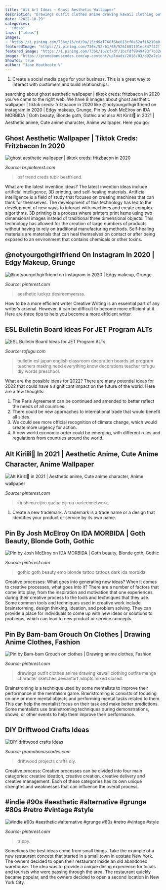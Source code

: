 ```yaml
---
title: "Alt Art Ideas ~ Ghost Aesthetic Wallpaper"
description: "Drawings outfit clothes anime drawing kawaii clothing outfits manga character sketches deviantart adopts mixed closed"
date: "2022-10-29"
categories:
- "ideas"
tags: ["ideas"]
images:
- "https://i.pinimg.com/736x/15/cd/9a/15cd9af768f6be013cf0a52af16210a8.jpg"
featuredImage: "https://i.pinimg.com/736x/52/61/68/5261681101ec847f22ff05fd8c3944d1.jpg"
featured_image: "https://i.pinimg.com/736x/1b/cf/df/1bcfdf9949483f7b32d3d3220efde5d3.jpg"
image: "https://promobonuscodes.com/wp-content/uploads/2018/03/d92a7e1d432b215829b94588081188d8.jpg"
ShowToc: true
author: "Jane Heathcote V"
---
```



1. Create a social media page for your business. This is a great way to interact with customers and build relationships.

	

		
searching about ghost aesthetic wallpaper | tiktok creds: fritzbacon in 2020 you've came to the right web. We have 8 Images about ghost aesthetic wallpaper | tiktok creds: fritzbacon in 2020 like @notyourgothgirlfriend on instagram in 2020 | Edgy makeup, Grunge, Pin by Josh McElroy on IDA MORBIDA | Goth beauty, Blonde goth, Gothic and also Alt Kiri⛓🔪 in 2021 | Aesthetic anime, Cute anime character, Anime wallpaper. Here you go:
		
    
## Ghost Aesthetic Wallpaper | Tiktok Creds: Fritzbacon In 2020

<img loading=lazy src="https://i.pinimg.com/736x/52/61/68/5261681101ec847f22ff05fd8c3944d1.jpg" onerror="this.onerror=null;this.src='https://tse4.mm.bing.net/th?id=OIP.FUcwVUK5qX7obPrzSKpcJwHaJ3&amp;pid=15.1';" alt="ghost aesthetic wallpaper | tiktok creds: fritzbacon in 2020">

_Source: br.pinterest.com_

>bsf trend creds tublr bestfriend. 

	

What are the latest invention ideas?
The latest invention ideas include artificial intelligence, 3D printing, and self-healing materials. Artificial intelligence is a field of study that focuses on creating machines that can think for themselves. The development of this technology has led to the development of new ways to interact with machines and create complex algorithms. 3D printing is a process where printers print items using two dimensional images instead of traditional three dimensional objects. This technology has allowed for the creation of large numbers of products without having to rely on traditional manufacturing methods. Self-healing materials are materials that can heal themselves on contact or after being exposed to an environment that contains chemicals or other toxins.

    
## @notyourgothgirlfriend On Instagram In 2020 | Edgy Makeup, Grunge

<img loading=lazy src="https://i.pinimg.com/736x/34/17/24/3417243acc7b79c07a7e8f930e9efe85.jpg" onerror="this.onerror=null;this.src='https://tse2.mm.bing.net/th?id=OIP.bzv-VKg9NFWmna5ZwcGNWgHaHa&amp;pid=15.1';" alt="@notyourgothgirlfriend on instagram in 2020 | Edgy makeup, Grunge">

_Source: pinterest.com_

>aesthetic luckyz desireemyersss. 

	

How to be a more efficient writer
Creative Writing is an essential part of any writer’s arsenal. However, it can be difficult to become more efficient at it. Here are three tips to help you become a more efficient writer.

    
## ESL Bulletin Board Ideas For JET Program ALTs

<img loading=lazy src="https://files.tofugu.com/articles/japan/2016-09-27-esl-bulletin-board-ideas/header-1280x.jpg" onerror="this.onerror=null;this.src='https://tse1.mm.bing.net/th?id=OIP.JoMk4edQ2oev_28Cv_pE0gHaEo&amp;pid=15.1';" alt="ESL Bulletin Board Ideas for JET Program ALTs">

_Source: tofugu.com_

>bulletin esl japan english classroom decoration boards jet program teachers making need everything know decorations teacher tofugu diy words preschool. 

	

What are the possible ideas for 2022?
There are many potential ideas for 2022 that could have a significant impact on the future of the world. Here are a few thoughts: 
1. The Paris Agreement can be continued and amended to better reflect the needs of all countries. 
2. There could be new approaches to international trade that would benefit all sides. 
3. We could see more official recognition of climate change, which would create more urgency for action. 
4. A new world economic order could be emerging, with different rules and regulations from countries around the world. 

    
## Alt Kiri⛓🔪 In 2021 | Aesthetic Anime, Cute Anime Character, Anime Wallpaper

<img loading=lazy src="https://i.pinimg.com/736x/ec/77/04/ec770480678fa9827f40aeb728620022.jpg" onerror="this.onerror=null;this.src='https://tse4.mm.bing.net/th?id=OIP.Ikm244dNcbRsWsua-hkZyAHaHa&amp;pid=15.1';" alt="Alt Kiri⛓🔪 in 2021 | Aesthetic anime, Cute anime character, Anime wallpaper">

_Source: pinterest.com_

>kirishima eijiro gacha eijirou ourteennetwork. 

	

1. Create a new trademark. A trademark is a trade name or a design that identifies your product or service by its own name.

    
## Pin By Josh McElroy On IDA MORBIDA | Goth Beauty, Blonde Goth, Gothic

<img loading=lazy src="https://i.pinimg.com/736x/1b/cf/df/1bcfdf9949483f7b32d3d3220efde5d3.jpg" onerror="this.onerror=null;this.src='https://tse2.mm.bing.net/th?id=OIP.5rYyen9q7SdHCn_ZXn7G4wHaNK&amp;pid=15.1';" alt="Pin by Josh McElroy on IDA MORBIDA | Goth beauty, Blonde goth, Gothic">

_Source: pinterest.com_

>gothic goth beauty emo blonde tattoo tattoos dark ida morbida. 

	

Creative processes: What goes into generating new ideas?
When it comes to creative processes, what goes into it? There are a number of factors that come into play, from the inspiration and motivation that one experiences during their creative process to the tools and techniques that they use. Some common tools and techniques used in creative work include brainstorming, design thinking, ideation, and problem solving. They can provide a place for individuals to come up with new ideas or solutions to problems, which can lead to new product or service concepts.

    
## Pin By Bam-bam Grouch On Clothes | Drawing Anime Clothes, Fashion

<img loading=lazy src="https://i.pinimg.com/736x/15/cd/9a/15cd9af768f6be013cf0a52af16210a8.jpg" onerror="this.onerror=null;this.src='https://tse3.mm.bing.net/th?id=OIP.ZSWdDCTEuTWZQxYAAA1akAHaK9&amp;pid=15.1';" alt="Pin by Bam-bam Grouch on clothes | Drawing anime clothes, Fashion">

_Source: pinterest.com_

>drawings outfit clothes anime drawing kawaii clothing outfits manga character sketches deviantart adopts mixed closed. 

	

Brainstroming is a technique used by some mentalists to improve their performance in the mentalism game. Brainstroming is consists of focusing on one or more mental objects and performing mental tasks related to them. This can help the mentalist focus on their task and make better predictions. Some mentalists use brainstroming techniques during demonstrations, shows, or other events to help them improve their performance.

    
## DIY Driftwood Crafts Ideas

<img loading=lazy src="https://promobonuscodes.com/wp-content/uploads/2018/03/d92a7e1d432b215829b94588081188d8.jpg" onerror="this.onerror=null;this.src='https://tse3.mm.bing.net/th?id=OIP.17zV6-OIzVfG_bru0HwfkQHaJ4&amp;pid=15.1';" alt="DIY driftwood crafts ideas">

_Source: promobonuscodes.com_

>driftwood projects crafts diy. 

	

Creative process:
Creative processes can be divided into four main categories: creative ideation, creative creation, creative delivery and creative management. Each of these categories has its own unique strengths and weaknesses that can influence the overall process.

    
## #indie #90s #aesthetic #alternative #grunge #80s #retro #vintage #style

<img loading=lazy src="https://i.pinimg.com/736x/c3/1d/8e/c31d8e30bc26fbebb8d8f04b046bd55a.jpg" onerror="this.onerror=null;this.src='https://tse4.mm.bing.net/th?id=OIP.kWWArUpUNI-b2i0p0JYzGgHaKN&amp;pid=15.1';" alt="#indie #90s #aesthetic #alternative #grunge #80s #retro #vintage #style">

_Source: pinterest.com_

>trippy. 

	

Sometimes the best ideas come from small things. Take the example of a new restaurant concept that started in a small town in upstate New York. The owners decided to open their restaurant inside an old abandoned warehouse. The idea was to provide a unique dining experience for locals and tourists who were passing through the area. The restaurant quickly became popular, and the owners decided to open a second location in New York City.

